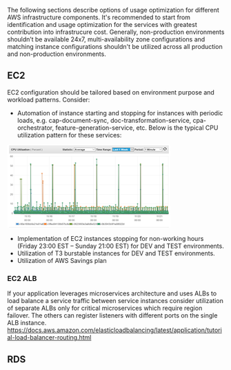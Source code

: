 The following sections describe options of usage optimization for different AWS infrastructure components. It's recommended to start from identification and usage optimization for the services with greatest contribution into infrastrucure cost.
Generally, non-production environments shouldn’t be available 24x7, multi-availability zone configurations and matching instance configurations shouldn't be utilized across all production and non-production environments.  

## EC2 ##
EC2 configuration should be tailored based on environment purpose and workload patterns. 
Consider:
- Automation of instance starting and stopping for instances with periodic loads, e.g. cap-document-sync, doc-transformation-service, cpa-orchestrator, feature-generation-service, etc. 
Below is the typical CPU utilization pattern for these services:

![Image of AWS EC2 monitoring](../../img/load_pattern.png)

- Implementation of EC2 instances stopping for non-working hours (Friday 23:00 EST – Sunday 21:00 EST) for DEV and TEST environments.
- Utilization of T3 burstable instances for DEV and TEST environments.
- Utilization of AWS Savings plan

### EC2 ALB ###
If your application leverages microservices architecture and uses ALBs to load balance a service traffic between service instances consider utilization of separate ALBs only for critical microservices which require region failover. The others can register listeners with different ports on the single ALB instance.
https://docs.aws.amazon.com/elasticloadbalancing/latest/application/tutorial-load-balancer-routing.html 

## RDS ##
